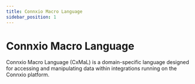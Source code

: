 ```yaml
---
title: Connxio Macro Language
sidebar_position: 1
---
```


# Connxio Macro Language

Connxio Macro Language (CxMaL) is a domain-specific language designed for accessing and manipulating data within integrations running on the Connxio platform.

